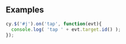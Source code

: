 ## Examples

```js
cy.$('#j').on('tap', function(evt){
  console.log( 'tap ' + evt.target.id() );
});
```
